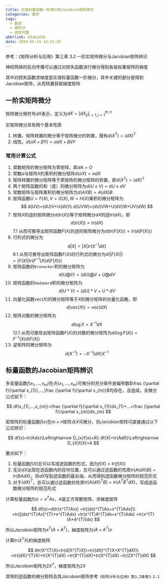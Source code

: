 ```yaml
---
title: 实值标量函数一阶微分和Jacobian矩阵辨识
categories: 数学
tags:
  - 数学
  - 微积分
  - 线性代数
abbrlink: b9ab243b
date: 2019-05-14 14:23:29
---
```


参考：《矩阵分析与应用》第三章 3.2 一阶实矩阵微分与Jacobian矩阵辨识

神经网络的反向传播可以通过对损失函数进行微分得到各层权重矩阵的梯度

其中对损失函数求梯度是实值标量函数一阶微分，其中关键的部分是得到Jacobian矩阵，从而转置获取梯度矩阵

## 一阶实矩阵微分

矩阵微分用符号$dX$表示，定义为$dX=[dX_{ij}]_{i=1,j=1}^{m,n}$

实矩阵微分具有两个基本性质

1. 转置。矩阵转置的微分等于矩阵微分的转置，既有$d(X^{T})=(dX)^{T}$
2. 线性。$d(\alpha X+\beta Y)=\alpha dX+\beta dY$

### 常用计算公式

1. 常数矩阵的微分矩阵为零矩阵，即$dA=O$
2. 常数$\alpha$与矩阵$X$的乘积的微分矩阵$d(\alpha X)=\alpha dX$
3. 矩阵转置的微分矩阵等于原矩阵的微分矩阵的转置，即$d(X^{T})=(dX)^{T}$
4. 两个矩阵函数的和（差）的微分矩阵为$d(U\pm V)=dU\pm dV$
5. 常数矩阵与矩阵乘积的微分矩阵为$d(AXB)=A(dX)B$
6. 矩阵函数$U=F(X),V=G(X),W=H(X)$乘积的微分矩阵为
    $$
    d(UV)=(dU)V+U(dV)\\
    d(UVW)=(dU)VW+U(dV)W+UV(dW)
    $$
7. 矩阵$X$的迹的矩阵微分$d(tr(X))$等于矩阵微分$dX$的迹$tr(dX)$，即
    $$
    d(tr(X))=tr(dX)
    $$
    7.1 从而可推导出矩阵函数$F(X)$的迹的矩阵微分为$d(tr(F(X)))=tr(d(F(X)))$
8. 行列式的微分为
    $$
    d|X|=|X|tr(X^{-1}dX)
    $$
    8.1 从而可推导出矩阵函数$F(X)$的行列式的微分为$d(|F(X)|)=|F(X)|tr(F^{-1}(X)d(F(X)))$
9. 矩阵函数的`Kronecker`积的微分矩阵为
    $$
    d(U\bigotimes V)=(dU)\bigotimes V+U\bigotimes dV
    $$
10. 矩阵函数的`Hadamard`积的微分矩阵为
    $$
    d(U* V)=(dU)* V+U* dV
    $$
11. 向量化函数$vec(X)$的微分矩阵等于$X$的微分矩阵的向量化函数，即
    $$
    d(vec(X))=vec(dX)
    $$
12. 矩阵对数的微分矩阵为
    $$
    d\log X=X^{-1}dX
    $$
    12.1 从而可推导出矩阵函数$F(X)$的对数的微分矩阵为$d(\log F(X))=F^{-1}(X)d(F(X))$
13. 逆矩阵的微分矩阵为
    $$
    d(X^{-1})=-X^{-1}(dX)X^{-1}
    $$

## 标量函数的Jacobian矩阵辨识

多变量函数$f(x_{1},...,x_{m})$在点$(x_{1},...,x_{m})$可微分的充分条件是偏导数$\frac {\partial f}{\partial x_{1}},...,\frac {\partial f}{\partial x_{m}}$均存在，且连续。全微分公式如下：

$$
df(x_{1},...,x_{m})=\frac {\partial f}{\partial x_{1}}dx_{1}+...+\frac {\partial f}{\partial x_{m}}dx_{m}
$$

若矩阵的标量函数$f(x)$在$m\times n$矩阵点$X$可微分，则$Jacobian$矩阵可直接通过以下公式辨识：

$$
df(x)=tr(Adx)\Leftrightarrow D_{x}f(x)=A\\
df(X)=tr(AdX)\Leftrightarrow D_{X}f(X)=A
$$

要点如下：

1. 标量函数$f(X)$总可以写成迹函数的形式，因为$f(X)=tr(f(X))$
2. 无论$dX$出现在迹函数内的任何位置，总可以通过迹函数的性质$tr[A(dX)B]=tr(BAdX)$，将$dX$写到迹函数的最右端，从而得到迹函数微分矩阵的规范形式
3. 对于$(dX)^{T}$，总可以通过迹函数的性质$tr[A(dX)^{T}B]=tr(A^{T}B^{T}dX)$，写成迹函数微分矩阵的规范形式

计算标量函数$f(x)=x^{T}Ax$，$A$是正方常数矩阵，求梯度矩阵

$$
df(x)=d(tr(x^{T}Ax))
=tr[(dx)^{T}Ax+x^{T}Adx]\\
=tr([(dx)^{T}Ax]^{T}+x^{T}Adx)
=tr(x^{T}A^{T}dx+x^{T}Adx)
=tr(x^{T}(A+A^{T})dx)
$$

所以$Jacobian$矩阵为$x^{T}(A+A^{T})$，梯度矩阵为$(A+A^{T})x$

计算$tr(X^{T}X)$的梯度矩阵

$$
dtr(X^{T}X)=tr(d[X^{T}X])=tr((dX)^{T}X+X^{T}dX)\\
=tr((dX)^{T}X)+tr(X^{T}dX)
=tr(X^{T}dX)+tr(X^{T}dX)
=tr(2X^{T}dX)
$$

所以$Jacobian$矩阵为$2X^{T}$，梯度矩阵为$2X$

常用的迹函数的微分矩阵及其$Jacobian$矩阵参考`《矩阵分析与应用》第3.2章表3.2.1`